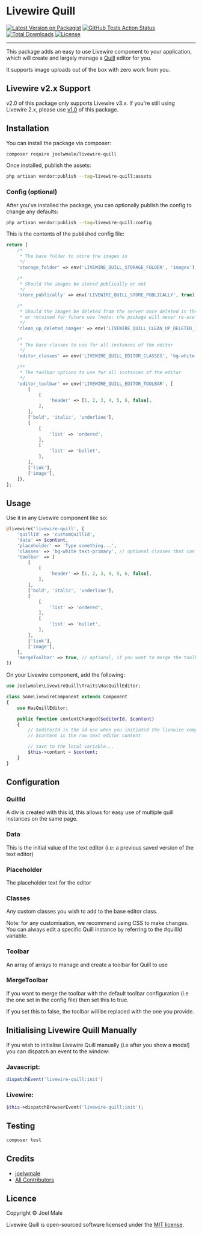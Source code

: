 # Livewire Quill

[![Latest Version on Packagist](https://img.shields.io/packagist/v/joelwmale/livewire-quill.svg?style=flat-square)](https://packagist.org/packages/joelwmale/livewire-quill)
[![GitHub Tests Action Status](https://img.shields.io/github/actions/workflow/status/joelwmale/livewire-quill/tests.yml?branch=master&label=Tests)](https://github.com/joelwmale/livewire-quill/actions?query=workflow%3ATests+branch%3Amaster)
[![Total Downloads](https://img.shields.io/packagist/dt/joelwmale/livewire-quill.svg?style=flat-square)](https://packagist.org/packages/joelwmale/livewire-quill)
[![License](https://poser.pugx.org/joelwmale/livewire-quill/license.svg)](https://packagist.org/packages/joelwmale/livewire-quill)

---

This package adds an easy to use Livewire component to your application, which will create and largely manage a [Quill]([Quill](https://quilljs.com/)) editor for you.

It supports image uploads out of the box with zero work from you.

## Livewire v2.x Support

v2.0 of this package only supports Livewire v3.x. If you're still using Livewire 2.x, please use [v1.0](https://github.com/joelwmale/livewire-quill/tree/v1.0.0) of this package.

## Installation

You can install the package via composer:

```bash
composer require joelwmale/livewire-quill
```

Once installed, publish the assets:

```bash
php artisan vendor:publish --tag=livewire-quill:assets
```

### Config (optional)

After you've installed the package, you can optionally publish the config to change any defaults:

```bash
php artisan vendor:publish --tag=livewire-quill:config
```

This is the contents of the published config file:

```php
return [
    /*
     * The base folder to store the images in
     */
    'storage_folder' => env('LIVEWIRE_QUILL_STORAGE_FOLDER', 'images'),

    /*
     * Should the images be stored publically or not
     */
    'store_publically' => env('LIVEWIRE_QUILL_STORE_PUBLICALLY', true),

    /*
     * Should the images be deleted from the server once deleted in the editor
     * or retained for future use (note: the package will never re-use the same image)
     */
    'clean_up_deleted_images' => env('LIVEWIRE_QUILL_CLEAN_UP_DELETED_IMAGES', true),

    /*
     * The base classes to use for all instances of the editor
     */
    'editor_classes' => env('LIVEWIRE_QUILL_EDITOR_CLASSES', 'bg-white'),

    /**
     * The toolbar options to use for all instances of the editor
     */
    'editor_toolbar' => env('LIVEWIRE_QUILL_EDITOR_TOOLBAR', [
        [
            [
                'header' => [1, 2, 3, 4, 5, 6, false],
            ],
        ],
        ['bold', 'italic', 'underline'],
        [
            [
                'list' => 'ordered',
            ],
            [
                'list' => 'bullet',
            ],
        ],
        ['link'],
        ['image'],
    ]),
];
```

## Usage

Use it in any Livewire component like so:

```php
@livewire('livewire-quill', [
    'quillId' => 'customQuillId',
    'data' => $content,
    'placeholder' => 'Type something...',
    'classes' => 'bg-white text-primary', // optional classes that can be added to the editor, that are added for this instance only
    'toolbar' => [
        [
            [
                'header' => [1, 2, 3, 4, 5, 6, false],
            ],
        ],
        ['bold', 'italic', 'underline'],
        [
            [
                'list' => 'ordered',
            ],
            [
                'list' => 'bullet',
            ],
        ],
        ['link'],
        ['image'],
    ],
    'mergeToolbar' => true, // optional, if you want to merge the toolbar with the default toolbar configuration
])
```

On your Livewire component, add the following:

```php
use Joelwmale\LivewireQuill\Traits\HasQuillEditor;

class SomeLivewireComponent extends Component
{
    use HasQuillEditor;

    public function contentChanged($editorId, $content)
    {
        // $editorId is the id use when you initiated the livewire component
        // $content is the raw text editor content

        // save to the local variable...
        $this->content = $content;
    }
}
```

## Configuration

### QuillId

A div is created with this id, this allows for easy use of multiple quill instances on the same page.

### Data

This is the initial value of the text editor (i.e: a previous saved version of the text editor)

### Placeholder

The placeholder text for the editor

### Classes

Any custom classes you wish to add to the base editor class.

Note: for any customisation, we recommend using CSS to make changes. You can always edit a specific Quill instance by referring to the #quillId variable.

### Toolbar

An array of arrays to manage and create a toolbar for Quill to use

### MergeToolbar

If you want to merge the toolbar with the default toolbar configuration (i.e the one set in the config file) then set this to true.

If you set this to false, the toolbar will be replaced with the one you provide.

## Initialising Livewire Quill Manually

If you wish to initialise Livewire Quill manually (i.e after you show a modal) you can dispatch an event to the window:

### Javascript:

```javascript
dispatchEvent('livewire-quill:init')
```

### Livewire:

```php
$this->dispatchBrowserEvent('livewire-quill:init');
```

## Testing

```bash
composer test
```

## Credits

- [joelwmale](https://github.com/joelwmale)
- [All Contributors](../../contributors)

## Licence

Copyright © Joel Male

Livewire Quill is open-sourced software licensed under the [MIT license](LICENSE.md).
